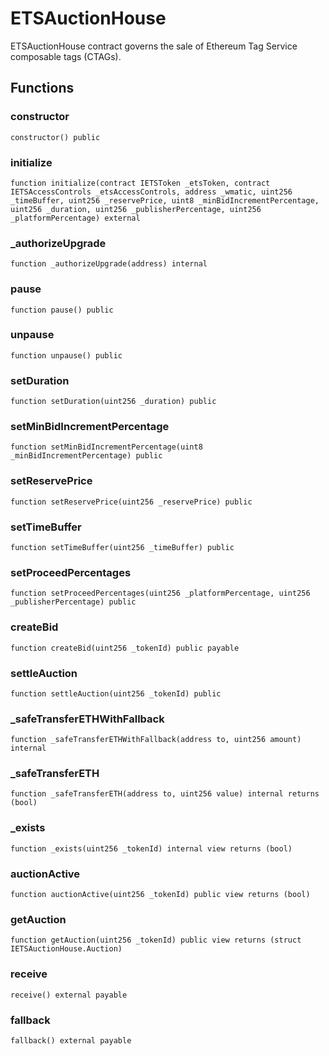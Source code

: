 # ETSAuctionHouse

ETSAuctionHouse contract governs the sale of Ethereum Tag Service composable tags (CTAGs).

## Functions

### constructor

```solidity
constructor() public
```

### initialize

```solidity
function initialize(contract IETSToken _etsToken, contract IETSAccessControls _etsAccessControls, address _wmatic, uint256 _timeBuffer, uint256 _reservePrice, uint8 _minBidIncrementPercentage, uint256 _duration, uint256 _publisherPercentage, uint256 _platformPercentage) external
```

### _authorizeUpgrade

```solidity
function _authorizeUpgrade(address) internal
```

### pause

```solidity
function pause() public
```

### unpause

```solidity
function unpause() public
```

### setDuration

```solidity
function setDuration(uint256 _duration) public
```

### setMinBidIncrementPercentage

```solidity
function setMinBidIncrementPercentage(uint8 _minBidIncrementPercentage) public
```

### setReservePrice

```solidity
function setReservePrice(uint256 _reservePrice) public
```

### setTimeBuffer

```solidity
function setTimeBuffer(uint256 _timeBuffer) public
```

### setProceedPercentages

```solidity
function setProceedPercentages(uint256 _platformPercentage, uint256 _publisherPercentage) public
```

### createBid

```solidity
function createBid(uint256 _tokenId) public payable
```

### settleAuction

```solidity
function settleAuction(uint256 _tokenId) public
```

### _safeTransferETHWithFallback

```solidity
function _safeTransferETHWithFallback(address to, uint256 amount) internal
```

### _safeTransferETH

```solidity
function _safeTransferETH(address to, uint256 value) internal returns (bool)
```

### _exists

```solidity
function _exists(uint256 _tokenId) internal view returns (bool)
```

### auctionActive

```solidity
function auctionActive(uint256 _tokenId) public view returns (bool)
```

### getAuction

```solidity
function getAuction(uint256 _tokenId) public view returns (struct IETSAuctionHouse.Auction)
```

### receive

```solidity
receive() external payable
```

### fallback

```solidity
fallback() external payable
```

